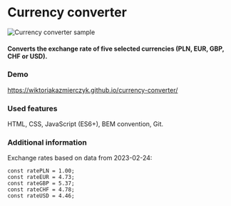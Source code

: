 # Currency converter

![Currency converter sample](https://i.postimg.cc/g2bPpyyH/animation.gif)

#### Converts the exchange rate of five selected currencies (PLN, EUR, GBP, CHF or USD).

### Demo
https://wiktoriakazmierczyk.github.io/currency-converter/

### Used features
HTML, CSS, JavaScript (ES6+), BEM convention, Git.

### Additional information

Exchange rates based on data from 2023-02-24:

```
const ratePLN = 1.00;
const rateEUR = 4.73;
const rateGBP = 5.37;
const rateCHF = 4.78;
const rateUSD = 4.46;
```
